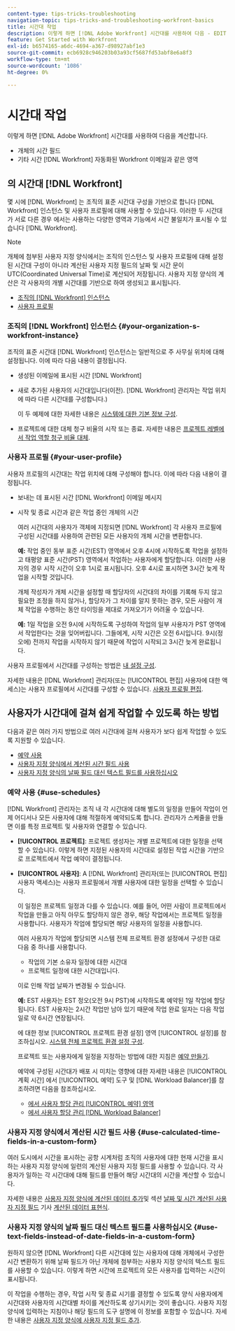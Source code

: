 ```yaml
---
content-type: tips-tricks-troubleshooting
navigation-topic: tips-tricks-and-troubleshooting-workfront-basics
title: 시간대 작업
description: 이렇게 하면 [!DNL Adobe Workfront] 시간대를 사용하여 다음 - EDIT ME를 계산합니다.
feature: Get Started with Workfront
exl-id: b6574165-a6dc-4694-a367-d98927abf1e3
source-git-commit: ecb6928c946203b03a93cf5687fd53abf8e6a8f3
workflow-type: tm+mt
source-wordcount: '1086'
ht-degree: 0%

---
```


# 시간대 작업

이렇게 하면 [!DNL Adobe Workfront] 시간대를 사용하여 다음을 계산합니다.

* 개체의 시간 필드
* 기타 시간 [!DNL Workfront] 자동화된 Workfront 이메일과 같은 영역

## 의 시간대 [!DNL Workfront]

몇 시에 [!DNL Workfront] 는 조직의 표준 시간대 구성을 기반으로 합니다 [!DNL Workfront] 인스턴스 및 사용자 프로필에 대해 사용할 수 있습니다. 이러한 두 시간대가 서로 다른 경우 에서는 사용하는 다양한 영역과 기능에서 시간 불일치가 표시될 수 있습니다 [!DNL Workfront].

>[!NOTE]
>
><div class="preview">개체에 첨부된 사용자 지정 양식에서는 조직의 인스턴스 및 사용자 프로필에 대해 설정된 시간대 구성이 아니라 계산된 사용자 지정 필드의 날짜 및 시간 문이 UTC(Coordinated Universal Time)로 계산되어 저장됩니다. 사용자 지정 양식의 계산은 각 사용자의 개별 시간대를 기반으로 하여 생성되고 표시됩니다.</div>




* [조직의 [!DNL Workfront] 인스턴스](#your-organization-s-workfront-instance)
* [사용자 프로필](#your-user-profile)

### 조직의 [!DNL Workfront] 인스턴스 {#your-organization-s-workfront-instance}

조직의 표준 시간대 [!DNL Workfront] 인스턴스는 일반적으로 주 사무실 위치에 대해 설정됩니다. 이에 따라 다음 내용이 결정됩니다.

* 생성된 이메일에 표시된 시간 [!DNL Workfront]
* 새로 추가된 사용자의 시간대입니다(이전). [!DNL Workfront] 관리자는 작업 위치에 따라 다른 시간대를 구성합니다.)

   이 두 예제에 대한 자세한 내용은 [시스템에 대한 기본 정보 구성](../../administration-and-setup/get-started-wf-administration/configure-basic-info.md).

* 프로젝트에 대한 대체 청구 비율의 시작 또는 종료. 자세한 내용은 [프로젝트 레벨에서 작업 역할 청구 비율 대체](../../manage-work/projects/project-finances/override-job-role-billing-rates-at-the-project-level.md).

### 사용자 프로필 {#your-user-profile}

사용자 프로필의 시간대는 작업 위치에 대해 구성해야 합니다. 이에 따라 다음 내용이 결정됩니다.

* 보내는 데 표시된 시간 [!DNL Workfront] 이메일 메시지
* 시작 및 종료 시간과 같은 작업 중인 개체의 시간

   여러 시간대의 사용자가 객체에 지정되면 [!DNL Workfront] 각 사용자 프로필에 구성된 시간대를 사용하여 관련된 모든 사용자의 개체 시간을 변환합니다.

   **예:** 작업 중인 동부 표준 시간(EST) 영역에서 오후 4시에 시작하도록 작업을 설정하고 태평양 표준 시간(PST) 영역에서 작업하는 사용자에게 할당합니다. 이러한 사용자의 경우 시작 시간이 오후 1시로 표시됩니다. 오후 4시로 표시하면 3시간 늦게 작업을 시작할 것입니다.

   개체 작성자가 개체 시간을 설정할 때 할당자의 시간대의 차이를 기록해 두지 않고 필요한 조정을 하지 않거나, 할당자가 그 차이를 알지 못하는 경우, 모든 사람이 개체 작업을 수행하는 동안 타이밍을 제대로 가져오기가 어려울 수 있습니다.

   **예:** 1일 작업을 오전 9시에 시작하도록 구성하여 작업의 일부 사용자가 PST 영역에서 작업한다는 것을 잊어버립니다. 그들에게, 시작 시간은 오전 6시입니다. 9시(정오에) 전까지 작업을 시작하지 않기 때문에 작업이 시작되고 3시간 늦게 완료됩니다.

사용자 프로필에서 시간대를 구성하는 방법은 [내 설정 구성](../../workfront-basics/manage-your-account-and-profile/configuring-your-user-profile/configure-my-settings.md).

자세한 내용은 [!DNL Workfront] 관리자(또는 [!UICONTROL 편집] 사용자에 대한 액세스)는 사용자 프로필에서 시간대를 구성할 수 있습니다. [사용자 프로필 편집](../../administration-and-setup/add-users/create-and-manage-users/edit-a-users-profile.md).

## 사용자가 시간대에 걸쳐 쉽게 작업할 수 있도록 하는 방법

다음과 같은 여러 가지 방법으로 여러 시간대에 걸쳐 사용자가 보다 쉽게 작업할 수 있도록 지원할 수 있습니다.

* [예약 사용](#use-schedules)
* [사용자 지정 양식에서 계산된 시간 필드 사용](#use-calculated-time-fields-in-a-custom-form)
* [사용자 지정 양식의 날짜 필드 대신 텍스트 필드를 사용하십시오](#use-text-fields-instead-of-date-fields-in-a-custom-form)

### 예약 사용 {#use-schedules}

[!DNL Workfront] 관리자는 조직 내 각 시간대에 대해 별도의 일정을 만들어 작업이 언제 어디서나 모든 사용자에 대해 적절하게 예약되도록 합니다. 관리자가 스케줄을 만들면 이를 특정 프로젝트 및 사용자와 연결할 수 있습니다.

* **[!UICONTROL 프로젝트]**: 프로젝트 생성자는 개별 프로젝트에 대한 일정을 선택할 수 있습니다. 이렇게 하면 지정된 사용자의 시간대로 설정된 작업 시간을 기반으로 프로젝트에서 작업 예약이 결정됩니다.
* **[!UICONTROL 사용자]**: A [!DNL Workfront] 관리자(또는 [!UICONTROL 편집] 사용자 액세스)는 사용자 프로필에서 개별 사용자에 대한 일정을 선택할 수 있습니다.

   이 일정은 프로젝트 일정과 다를 수 있습니다. 예를 들어, 어떤 사람이 프로젝트에서 작업을 만들고 아직 아무도 할당하지 않은 경우, 해당 작업에서는 프로젝트 일정을 사용합니다. 사용자가 작업에 할당되면 해당 사용자의 일정을 사용합니다.

   여러 사용자가 작업에 할당되면 시스템 전체 프로젝트 환경 설정에서 구성한 대로 다음 중 하나를 사용합니다.

   * 작업의 기본 소유자 일정에 대한 시간대
   * 프로젝트 일정에 대한 시간대입니다.

   이로 인해 작업 날짜가 변경될 수 있습니다.

   **예:** EST 사용자는 EST 정오(오전 9시 PST)에 시작하도록 예약된 1일 작업에 할당됩니다. EST 사용자는 2시간 작업만 남아 있기 때문에 작업 완료 일자는 다음 작업일로 약 6시간 연장됩니다.

   에 대한 정보 [!UICONTROL 프로젝트 환경 설정] 영역 [!UICONTROL 설정]를 참조하십시오. [시스템 전체 프로젝트 환경 설정 구성](../../administration-and-setup/set-up-workfront/configure-system-defaults/set-project-preferences.md).

   프로젝트 또는 사용자에게 일정을 지정하는 방법에 대한 지침은 [예약 만들기](../../administration-and-setup/set-up-workfront/configure-timesheets-schedules/create-schedules.md).

   예약에 구성된 시간대가 배포 시 미치는 영향에 대한 자세한 내용은 [!UICONTROL 계획 시간] 에서 [!UICONTROL 예약] 도구 및 [!DNL Workload Balancer]를 참조하려면 다음을 참조하십시오.

   * [에서 사용자 할당 관리 [!UICONTROL 예약] 영역](../../resource-mgmt/resource-scheduling/manage-allocations-scheduling-areas.md)
   * [에서 사용자 할당 관리 [!DNL Workload Balancer]](../../resource-mgmt/workload-balancer/manage-user-allocations-workload-balancer.md)



### 사용자 지정 양식에서 계산된 시간 필드 사용 {#use-calculated-time-fields-in-a-custom-form}

여러 도시에서 시간을 표시하는 공항 시계처럼 조직의 사용자에 대한 현재 시간을 표시하는 사용자 지정 양식에 일련의 계산된 사용자 지정 필드를 사용할 수 있습니다. 각 사용자가 일하는 각 시간대에 대해 필드를 만들어 해당 시간대의 시간을 계산할 수 있습니다.

자세한 내용은 [사용자 지정 양식에 계산된 데이터 추가](../../administration-and-setup/customize-workfront/create-manage-custom-forms/add-calculated-data-to-custom-form.md)및 섹션 [날짜 및 시간 계산된 사용자 지정 필드](../../reports-and-dashboards/reports/calc-cstm-data-reports/calculated-data-expressions.md#date) 기사 [계산된 데이터 표현식](../../reports-and-dashboards/reports/calc-cstm-data-reports/calculated-data-expressions.md).

### 사용자 지정 양식의 날짜 필드 대신 텍스트 필드를 사용하십시오 {#use-text-fields-instead-of-date-fields-in-a-custom-form}

원하지 않으면 [!DNL Workfront] 다른 시간대에 있는 사용자에 대해 개체에서 구성한 시간 변환하기 위해 날짜 필드가 아닌 개체에 첨부하는 사용자 지정 양식의 텍스트 필드를 사용할 수 있습니다. 이렇게 하면 시간에 프로젝트의 모든 사용자를 입력하는 시간이 표시됩니다.

이 작업을 수행하는 경우, 작업 시작 및 종료 시기를 결정할 수 있도록 양식 사용자에게 시간대와 사용자의 시간대별 차이를 계산하도록 상기시키는 것이 좋습니다. 사용자 지정 양식에 입력하는 지침이나 해당 필드의 도구 설명에 이 정보를 포함할 수 있습니다. 자세한 내용은 [사용자 지정 양식에 사용자 지정 필드 추가](../../administration-and-setup/customize-workfront/create-manage-custom-forms/add-a-custom-field-to-a-custom-form.md).
